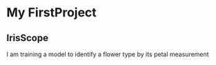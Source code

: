 # My FirstProject
## IrisScope

I am training a model to identify a flower type by its petal measurement
